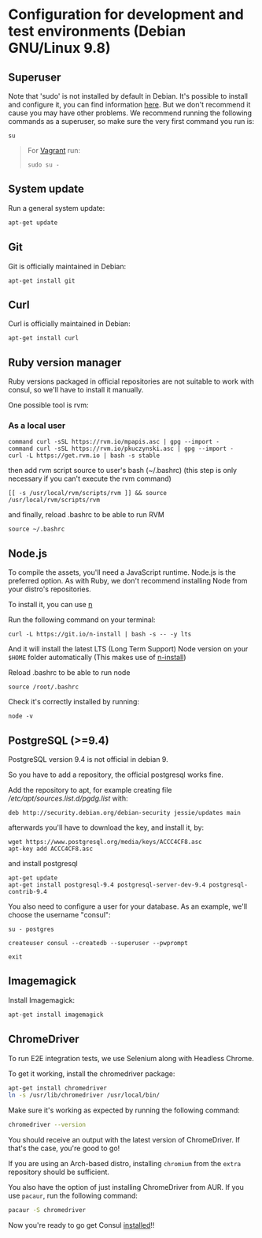 # Configuration for development and test environments (Debian GNU/Linux 9.8)

## Superuser

Note that 'sudo' is not installed by default in Debian. It's possible to install and configure it, you can find information [here](https://wiki.debian.org/sudo). But  we don't recommend it cause you may have other problems. We recommend running the following commands as a superuser, so make sure the very first command you run is:

```
su
```

> For [Vagrant](/en/installation/vagrant.md) run:
> ```
> sudo su -
> ```

## System update

Run a general system update:

```bash
apt-get update
```

## Git

Git is officially maintained in Debian:

```
apt-get install git
```

## Curl

Curl is officially maintained in Debian:

```
apt-get install curl
```

## Ruby version manager

Ruby versions packaged in official repositories are not suitable to work with consul, so we'll have to install it manually.

One possible tool is rvm:

### As a local user

```
command curl -sSL https://rvm.io/mpapis.asc | gpg --import -
command curl -sSL https://rvm.io/pkuczynski.asc | gpg --import -
curl -L https://get.rvm.io | bash -s stable
```

then add rvm script source to user's bash (~/.bashrc) (this step is only necessary if you can't execute the rvm command)

```
[[ -s /usr/local/rvm/scripts/rvm ]] && source /usr/local/rvm/scripts/rvm
```

and finally, reload .bashrc to be able to run RVM

```
source ~/.bashrc
```

## Node.js

To compile the assets, you'll need a JavaScript runtime. Node.js is the preferred option. As with Ruby, we don't recommend installing Node from your distro's repositories.

To install it, you can use [n](https://github.com/tj/n)

Run the following command on your terminal:

```
curl -L https://git.io/n-install | bash -s -- -y lts
```

And it will install the latest LTS (Long Term Support) Node version on your `$HOME` folder automatically (This makes use of [n-install](https://github.com/mklement0/n-install))

Reload .bashrc to be able to run node

```
source /root/.bashrc
```

Check it's correctly installed by running:

```
node -v
```

## PostgreSQL (>=9.4)

PostgreSQL version 9.4 is not official in debian 9.

So you have to add a repository, the official postgresql works fine.

Add the repository to apt, for example creating file */etc/apt/sources.list.d/pgdg.list* with:

```
deb http://security.debian.org/debian-security jessie/updates main
```

afterwards you'll have to download the key, and install it, by:

```
wget https://www.postgresql.org/media/keys/ACCC4CF8.asc
apt-key add ACCC4CF8.asc
```

and install postgresql

```
apt-get update
apt-get install postgresql-9.4 postgresql-server-dev-9.4 postgresql-contrib-9.4
```

You also need to configure a user for your database. As an example, we'll choose the username "consul":

```
su - postgres

createuser consul --createdb --superuser --pwprompt

exit
```

## Imagemagick

Install Imagemagick:

```bash
apt-get install imagemagick
```

## ChromeDriver

To run E2E integration tests, we use Selenium along with Headless Chrome.

To get it working, install the chromedriver package:

```bash
apt-get install chromedriver
ln -s /usr/lib/chromedriver /usr/local/bin/
```

Make sure it's working as expected by running the following command:

```bash
chromedriver --version
```

You should receive an output with the latest version of ChromeDriver. If that's the case, you're good to go!

If you are using an Arch-based distro, installing `chromium` from the `extra` repository should be sufficient.

You also have the option of just installing ChromeDriver from AUR. If you use `pacaur`, run the following command:

```bash
pacaur -S chromedriver
```

Now you're ready to go get Consul [installed](local_installation.md)!!
